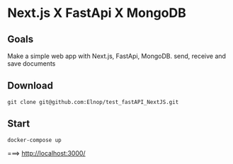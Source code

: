 # Next.js X FastApi X MongoDB

## Goals

Make a simple web app with Next.js, FastApi, MongoDB.
send, receive and save documents

## Download

```
git clone git@github.com:Elnop/test_fastAPI_NextJS.git
```

## Start

```
docker-compose up
```
===> [http://localhost:3000/](http://localhost:3000/)
